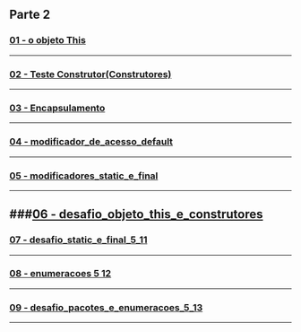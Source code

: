 ## Parte 2

### [01 - o objeto This](https://github.com/gladsonsimoes/ExerciciosDeExemplo_Java/tree/main/orientacao_a_objetos/orientacao_a_objetos_parte2.construtores/o_objeto_this/)
----
### [02 - Teste Construtor(Construtores)](https://github.com/gladsonsimoes/ExerciciosDeExemplo_Java/tree/main/orientacao_a_objetos/orientacao_a_objetos_parte2.construtores/construtores/)
----
### [03 - Encapsulamento](https://github.com/gladsonsimoes/ExerciciosDeExemplo_Java/tree/main/orientacao_a_objetos/orientacao_a_objetos_parte2.construtores/encapsulamento_e_modificadores_de_acesso_public_e_private/)
----
### [04 - modificador_de_acesso_default](/)
----
### [05 - modificadores_static_e_final](/)
----
###[06 - desafio_objeto_this_e_construtores](/)
----
### [07 - desafio_static_e_final_5_11](/)
----
### [08 - enumeracoes 5 12](/)
----
### [09 - desafio_pacotes_e_enumeracoes_5_13](/)
----
